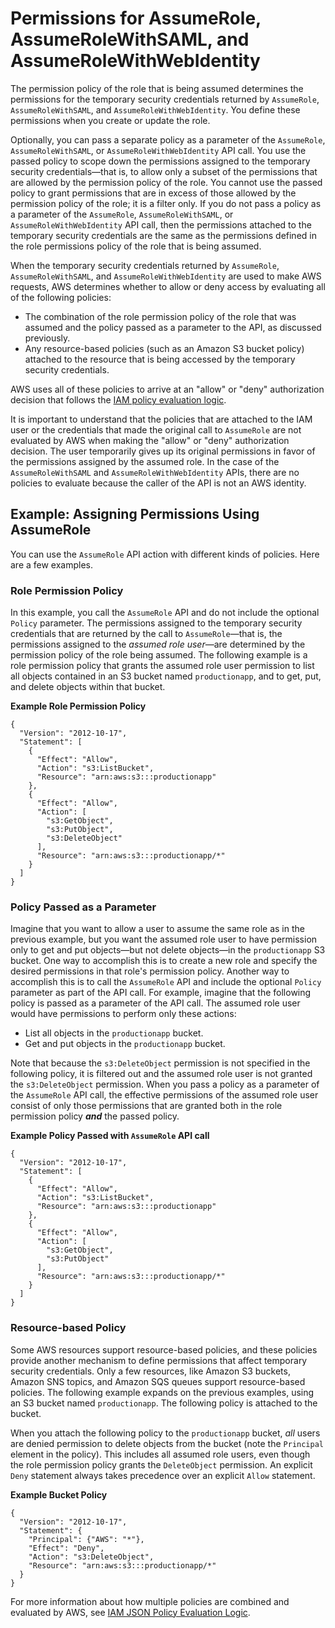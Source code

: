 # Permissions for AssumeRole, AssumeRoleWithSAML, and AssumeRoleWithWebIdentity<a name="id_credentials_temp_control-access_assumerole"></a>

The permission policy of the role that is being assumed determines the permissions for the temporary security credentials returned by `AssumeRole`, `AssumeRoleWithSAML`, and `AssumeRoleWithWebIdentity`\. You define these permissions when you create or update the role\. 

Optionally, you can pass a separate policy as a parameter of the `AssumeRole`, `AssumeRoleWithSAML`, or `AssumeRoleWithWebIdentity` API call\. You use the passed policy to scope down the permissions assigned to the temporary security credentials—that is, to allow only a subset of the permissions that are allowed by the permission policy of the role\. You cannot use the passed policy to grant permissions that are in excess of those allowed by the permission policy of the role; it is a filter only\. If you do not pass a policy as a parameter of the `AssumeRole`, `AssumeRoleWithSAML`, or `AssumeRoleWithWebIdentity` API call, then the permissions attached to the temporary security credentials are the same as the permissions defined in the role permissions policy of the role that is being assumed\. 

When the temporary security credentials returned by `AssumeRole`, `AssumeRoleWithSAML`, and `AssumeRoleWithWebIdentity` are used to make AWS requests, AWS determines whether to allow or deny access by evaluating all of the following policies:
+ The combination of the role permission policy of the role that was assumed and the policy passed as a parameter to the API, as discussed previously\.
+ Any resource\-based policies \(such as an Amazon S3 bucket policy\) attached to the resource that is being accessed by the temporary security credentials\.

AWS uses all of these policies to arrive at an "allow" or "deny" authorization decision that follows the [IAM policy evaluation logic](reference_policies_evaluation-logic.md)\.

It is important to understand that the policies that are attached to the IAM user or the credentials that made the original call to `AssumeRole` are not evaluated by AWS when making the "allow" or "deny" authorization decision\. The user temporarily gives up its original permissions in favor of the permissions assigned by the assumed role\. In the case of the `AssumeRoleWithSAML` and `AssumeRoleWithWebIdentity` APIs, there are no policies to evaluate because the caller of the API is not an AWS identity\.

## Example: Assigning Permissions Using AssumeRole<a name="permissions-assume-role-example"></a>

You can use the `AssumeRole` API action with different kinds of policies\. Here are a few examples\.

### Role Permission Policy<a name="permissions-assume-role-example-role-access-policy"></a>

In this example, you call the `AssumeRole` API and do not include the optional `Policy` parameter\. The permissions assigned to the temporary security credentials that are returned by the call to `AssumeRole`—that is, the permissions assigned to the *assumed role user*—are determined by the permission policy of the role being assumed\. The following example is a role permission policy that grants the assumed role user permission to list all objects contained in an S3 bucket named `productionapp`, and to get, put, and delete objects within that bucket\.

**Example Role Permission Policy**  

```
{
  "Version": "2012-10-17",
  "Statement": [
    {
      "Effect": "Allow",
      "Action": "s3:ListBucket",
      "Resource": "arn:aws:s3:::productionapp"
    },
    {
      "Effect": "Allow",
      "Action": [
        "s3:GetObject",
        "s3:PutObject",
        "s3:DeleteObject"
      ],
      "Resource": "arn:aws:s3:::productionapp/*"
    }
  ]
}
```

### Policy Passed as a Parameter<a name="permissions-assume-role-example-passed-policy"></a>

Imagine that you want to allow a user to assume the same role as in the previous example, but you want the assumed role user to have permission only to get and put objects—but not delete objects—in the `productionapp` S3 bucket\. One way to accomplish this is to create a new role and specify the desired permissions in that role's permission policy\. Another way to accomplish this is to call the `AssumeRole` API and include the optional `Policy` parameter as part of the API call\. For example, imagine that the following policy is passed as a parameter of the API call\. The assumed role user would have permissions to perform only these actions: 
+ List all objects in the `productionapp` bucket\.
+ Get and put objects in the `productionapp` bucket\.

Note that because the `s3:DeleteObject` permission is not specified in the following policy, it is filtered out and the assumed role user is not granted the `s3:DeleteObject` permission\. When you pass a policy as a parameter of the `AssumeRole` API call, the effective permissions of the assumed role user consist of only those permissions that are granted both in the role permission policy ***and*** the passed policy\.

**Example Policy Passed with `AssumeRole` API call**  

```
{
  "Version": "2012-10-17",
  "Statement": [
    {
      "Effect": "Allow",
      "Action": "s3:ListBucket",
      "Resource": "arn:aws:s3:::productionapp"
    },
    {
      "Effect": "Allow",
      "Action": [
        "s3:GetObject",
        "s3:PutObject"
      ],
      "Resource": "arn:aws:s3:::productionapp/*"
    }
  ]
}
```

### Resource\-based Policy<a name="permissions-assume-role-example-resource-based-policy"></a>

Some AWS resources support resource\-based policies, and these policies provide another mechanism to define permissions that affect temporary security credentials\. Only a few resources, like Amazon S3 buckets, Amazon SNS topics, and Amazon SQS queues support resource\-based policies\. The following example expands on the previous examples, using an S3 bucket named `productionapp`\. The following policy is attached to the bucket\. 

When you attach the following policy to the `productionapp` bucket, *all* users are denied permission to delete objects from the bucket \(note the `Principal` element in the policy\)\. This includes all assumed role users, even though the role permission policy grants the `DeleteObject` permission\. An explicit `Deny` statement always takes precedence over an explicit `Allow` statement\.

**Example Bucket Policy**  

```
{
  "Version": "2012-10-17",
  "Statement": {
    "Principal": {"AWS": "*"},
    "Effect": "Deny",
    "Action": "s3:DeleteObject",
    "Resource": "arn:aws:s3:::productionapp/*"
  }
}
```

For more information about how multiple policies are combined and evaluated by AWS, see [IAM JSON Policy Evaluation Logic](reference_policies_evaluation-logic.md)\.